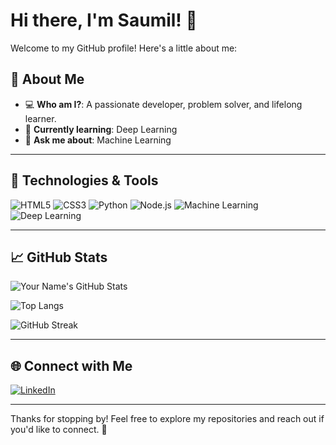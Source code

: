 # Hi there, I'm Saumil! 👋

Welcome to my GitHub profile! Here's a little about me:

## 🌟 About Me

- 💻 **Who am I?**: A passionate developer, problem solver, and lifelong learner.
- 🌱 **Currently learning**: Deep Learning
- 💬 **Ask me about**: Machine Learning

---

## 🔧 Technologies & Tools

![HTML5](https://img.shields.io/badge/-HTML5-E34F26?style=flat-square&logo=html5&logoColor=white) ![CSS3](https://img.shields.io/badge/-CSS3-1572B6?style=flat-square&logo=css3) 
![Python](https://img.shields.io/badge/-Python-3776AB?style=flat-square&logo=python&logoColor=white) ![Node.js](https://img.shields.io/badge/-Node.js-339933?style=flat-square&logo=node.js&logoColor=white) 
![Machine Learning](https://img.shields.io/badge/-Machine%20Learning-102230?style=flat-square&logo=scikit-learn&logoColor=white) ![Deep Learning](https://img.shields.io/badge/-Deep%20Learning-764ABC?style=flat-square&logo=tensorflow&logoColor=white)


---

## 📈 GitHub Stats

![Your Name's GitHub Stats](https://github-readme-stats.vercel.app/api?username=jsaumil&show_icons=true&theme=radical)

![Top Langs](https://github-readme-stats.vercel.app/api/top-langs/?username=jsaumil&layout=compact&theme=radical)

![GitHub Streak](https://github-readme-streak-stats.herokuapp.com/?user=jsaumile&theme=radical)

---


## 🌐 Connect with Me

[![LinkedIn](https://img.shields.io/badge/-LinkedIn-0077B5?style=flat-square&logo=linkedin&logoColor=white)]([https://www.linkedin.com/insaumil-jain-b9b579252/](https://www.linkedin.com/in/saumil-jain-b9b579252/))

---

Thanks for stopping by! Feel free to explore my repositories and reach out if you'd like to connect. 🚀

